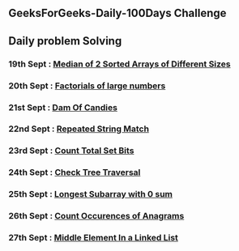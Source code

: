## GeeksForGeeks-Daily-100Days Challenge
## Daily problem Solving



### 19th Sept : [Median of 2 Sorted Arrays of Different Sizes](https://github.com/baazis/GeeksForGeeks-100-Days-Challenge/blob/main/DAY-1:%20MedianSortedArray/DAY1-MedianSortedArrays.cpp)
### 20th Sept : [Factorials of large numbers](https://github.com/baazis/GeeksForGeeks-100-Days-Challenge/blob/main/Day-2:%20Factorial%20of%20a%20large%20Number/factorial.cpp)
### 21st Sept : [Dam Of Candies](https://github.com/baazis/GeeksForGeeks-100-Days-Challenge/blob/main/DAY-3:%20Dam%20Of%20Candies/DamofCandies.cpp)
### 22nd Sept : [Repeated String Match](https://github.com/baazis/GeeksForGeeks-100-Days-Challenge/blob/main/DAY-4%20Repeated%20String%20Match/repeatedStringMatch.cpp)
### 23rd Sept : [Count Total Set Bits](https://github.com/baazis/GeeksForGeeks-100-Days-Challenge/blob/main/DAY-5%20Count%20total%20set%20bits/Count%20total%20set%20bits.cpp)
### 24th Sept : [Check Tree Traversal](https://github.com/baazis/GeeksForGeeks-100-Days-Challenge/blob/main/DAY-6%20Check%20Tree%20Traversal/Check%20Tree%20Traversal.cpp)
### 25th Sept : [Longest Subarray with 0 sum](https://github.com/baazis/GeeksForGeeks-100-Days-Challenge/blob/main/DAY7-Longest%20Subarray%20with%200%20Sum/longest0subarray.cpp)
### 26th Sept : [Count Occurences of Anagrams](https://github.com/baazis/GeeksForGeeks-100-Days-Challenge/blob/main/Day-8:%20Count%20Occurences%20of%20Anagrams/solution.cpp)
### 27th Sept : [Middle Element In a Linked List](https://github.com/baazis/GeeksForGeeks-100-Days-Challenge/blob/main/DAY-9%20Finding%20middle%20element%20in%20a%20linked%20list/Finding%20middle%20element%20in%20a%20linked%20list.CPP)
